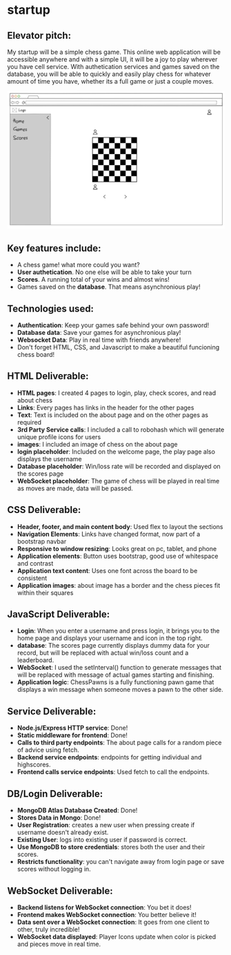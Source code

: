# startup
## Elevator pitch: 
My startup will be a simple chess game. This online web application will be accessible anywhere and with a simple UI, it will be a joy to play wherever you have cell service. With authetication services and games saved on the database, you will be able to quickly and easily play chess for whatever amount of time you have, whether its a full game or just a couple moves. 

![rough sketch of the basic view of the site](/assets/BasicView.png)

## Key features include:
- A chess game! what more could you want?
- __User authetication__. No one else will be able to take your turn
- __Scores__. A running total of your wins and almost wins!
- Games saved on the __database__. That means asynchronious play!

## Technologies used:
- __Authentication__: Keep your games safe behind your own password!
- __Database data__: Save your games for asynchronious play!
- __Websocket Data__: Play in real time with friends anywhere!
- Don't forget HTML, CSS, and Javascript to make a beautiful funcioning chess board!

## HTML Deliverable:
- __HTML pages__: I created 4 pages to login, play, check scores, and read about chess
- __Links__: Every pages has links in the header for the other pages
- __Text__: Text is included on the about page and on the other pages as required
- __3rd Party Service calls__: I included a call to robohash which will generate unique profile icons for users
- __images__: I included an image of chess on the about page
- __login placeholder__: Included on the welcome page, the play page also displays the username
- __Database placeholder__: Win/loss rate will be recorded and displayed on the scores page
- __WebSocket placeholder__: The game of chess will be played in real time as moves are made, data will be passed.

## CSS Deliverable:
- __Header, footer, and main content body__: Used flex to layout the sections
- __Navigation Elements__: Links have changed format, now part of a bootstrap navbar
- __Responsive to window resizing__: Looks great on pc, tablet, and phone
- __Application elements__: Button uses bootstrap, good use of whitespace and contrast
- __Application text content__: Uses one font across the board to be consistent
- __Application images__: about image has a border and the chess pieces fit within their squares

## JavaScript Deliverable:
- __Login__: When you enter a username and press login, it brings you to the home page and displays your username and icon in the top right.
- __database__: The scores page currently displays dummy data for your record, but will be replaced with actual win/loss count and a leaderboard.
- __WebSocket__: I used the setInterval() function to generate messages that will be replaced with message of actual games starting and finishing.
- __Application logic__: ChessPawns is a fully functioning pawn game that displays a win message when someone moves a pawn to the other side. 

## Service Deliverable:
- __Node.js/Express HTTP service__: Done!
- __Static middleware for frontend__: Done!
- __Calls to third party endpoints__: The about page calls for a random piece of advice using fetch.
- __Backend service endpoints__: endpoints for getting individual and highscores.
- __Frontend calls service endpoints__: Used fetch to call the endpoints.

## DB/Login Deliverable:
- __MongoDB Atlas Database Created__: Done!
- __Stores Data in Mongo__: Done!
- __User Registration__: creates a new user when pressing create if username doesn't already exist.
- __Existing User__: logs into existing user if password is correct.
- __Use MongoDB to store credentials__: stores both the user and their scores.
- __Restricts functionality__: you can't navigate away from login page or save scores without logging in.

## WebSocket Deliverable:
- __Backend listens for WebSocket connection__: You bet it does!
- __Frontend makes WebSocket connection__: You better believe it!
- __Data sent over a WebSocket connection__: It goes from one client to other, truly incredible!
- __WebSocket data displayed__: Player Icons update when color is picked and pieces move in real time.